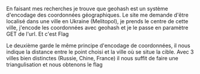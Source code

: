 En faisant mes recherches je trouve que geohash est un système d'encodage des coordonnées géographiques.
Le site me demande d'être localisé dans une ville en Ukraine (Melitopol), je prends le centre de cette ville, j'encode les coordonnées avec geohash et je le passe en paramètre GET de l'url.
Et c'est Flag

Le deuxième garde le même principe d'encodage de coordonnées, il nous indique la distance entre le point choisi et la ville où se situe la cible. Avec 3 villes bien distinctes (Russie, Chine, France) il nous suffit de faire une triangulisation et nous obtenons le flag
